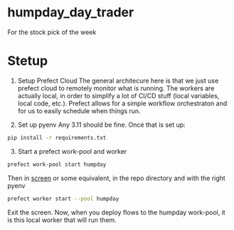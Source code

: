 # humpday_day_trader
For the stock pick of the week


# Stetup
1. Setup Prefect Cloud
The general architecure here is that we just use prefect cloud to remotely monitor what is running. The workers are actually local, in order to simplify a lot of CI/CD stuff (local variables, local code, etc.). Prefect allows for a simple workflow orchestraton and for us to easily schedule when things run.

2. Set up pyenv
Any 3.11 should be fine. Once that is set up:
```bash
pip install -r requirements.txt
```
3. Start a prefect work-pool and worker
```bash
prefect work-pool start humpday
```
Then in [screen](https://www.gnu.org/software/screen/) or some equivalent, in the repo directory and with the right pyenv
```bash
prefect worker start --pool humpday
```
Exit the screen. Now, when you deploy flows to the humpday work-pool, it is this local worker that will run them.